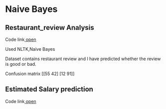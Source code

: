 # Naive Bayes

## Restaurant_review Analysis
<p>Code link<a href="https://github.com/amritanjali123/Restaurant_review/blob/master/NLP_resturent_reviews.ipynb"> open</a></p>
Used  NLTK,Naive Bayes

Dataset contains restaurant review and I have predicted whether the review is good or bad.

Confusion matrix
[[55 42]
 [12 91]]
## Estimated Salary prediction
<p>Code link<a href="https://github.com/amritanjali123/Restaurant_review/blob/master/naive_bayes.py"> open</a></p>

